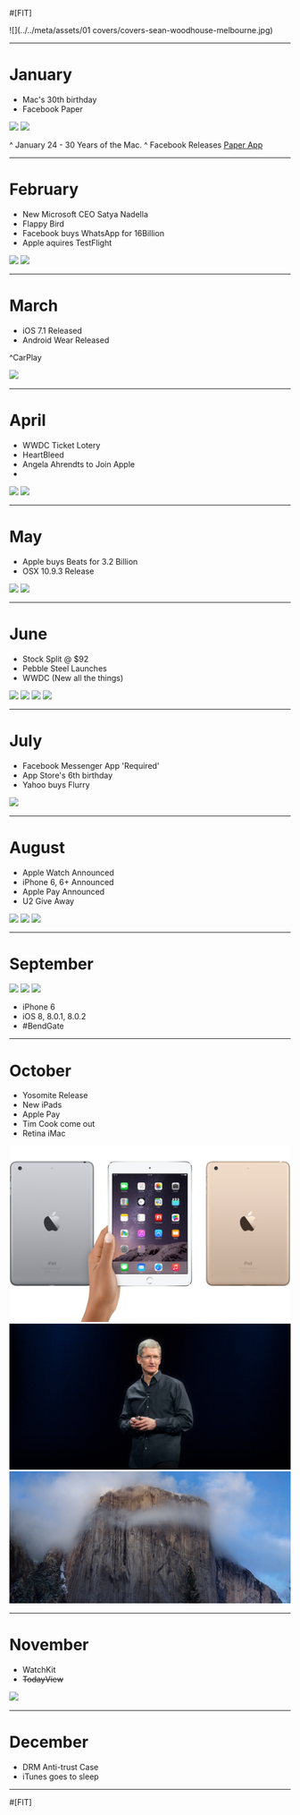 
#[FIT] <TYTW year="2014">

![](../../meta/assets/01 covers/covers-sean-woodhouse-melbourne.jpg)

---

# January

- Mac's 30th birthday
- Facebook Paper

![](http://cdn.macrumors.com/article-new/2014/01/macdemo.jpg)
![](http://fbnewsroomus.files.wordpress.com/2014/02/paper1.jpeg?w=960&h=640)

^ January 24 - 30 Years of the Mac. 
^ Facebook Releases [Paper App](http://newsroom.fb.com/News/793/Introducing-Paper-Stories-from-Facebook)


---

# February

- New Microsoft CEO Satya Nadella 
- Flappy Bird
- Facebook buys WhatsApp for 16Billion
- Apple aquires TestFlight

![](http://cdn.macrumors.com/article-new/2014/02/Satya-Nadella.jpg)
![](http://cdn.macrumors.com/article-new/2014/02/flappy-bird.jpg)

---

# March

- iOS 7.1 Released 
- Android Wear Released


^CarPlay

![](http://cdn.macrumors.com/article-new/2014/03/carplay_3.jpg)

---

# April

- WWDC Ticket Lotery 
- HeartBleed
- Angela Ahrendts to Join Apple
- 
![](http://heartbleed.com/heartbleed.png)
![](http://forums.imore.com/attachments/wallpapers-ringtones/53468d1396642069t-get-your-wwdc-2014-retina-wallpapers-right-here-dribbble.png)

---

# May

- Apple buys Beats for 3.2 Billion
- OSX 10.9.3 Release

![](http://cdn.macrumors.com/article-new/2014/05/beatsbydre.jpg)
![](http://cdn.macrumors.com/article-new/2014/05/beatsimage.jpg)

---

# June

- Stock Split @ $92
- Pebble Steel Launches
- WWDC (New all the things)

![](http://cnet2.cbsistatic.com/hub/i/r/2014/06/02/bcf2d30c-9d66-42fb-9dd0-63a6f0e9e1e7/resize/770x578/3526cbf152c868325dde218e5387f03a/large-hero-wwdc-2014-apps.jpg)
![](http://cdn.macrumors.com/article-new/2014/06/pebblesteel.jpg)
![](http://9to5mac.files.wordpress.com/2014/09/ios8logo.png?w=655&h=368)
![](http://cdn.osxdaily.com/wp-content/uploads/2014/06/os-x-yosemite-610x351.jpg)

---

# July

- Facebook Messenger App 'Required'
- App Store's 6th birthday
- Yahoo buys Flurry

![](http://9to5mac.files.wordpress.com/2014/07/screen-shot-2014-07-10-at-12-32-53-pm.png?w=1328&h=690)

---

# August

- Apple Watch Announced
- iPhone 6, 6+ Announced
- Apple Pay Announced
- U2 Give Away

![](http://images.apple.com/v/watch/a/apple-watch-edition/images/yellow_gold_red_hero_large.jpg)
![](http://images.apple.com/v/watch/a/technology/images/sensor_large.jpg)
![](http://tctechcrunch2011.files.wordpress.com/2014/09/img_42081.jpg)

---

# September

![](http://www.vrworld.com/wp-content/uploads/2014/09/iphone6.jpg)
![](http://www.mod-gadget.com/wp-content/uploads/2014/10/John-Legere-iPhone-6-Plus.jpg)
![](http://cdn3.vox-cdn.com/entry_photo_images/10186473/DSCF8330_verge_super_wide.jpg)

- iPhone 6
- iOS 8, 8.0.1, 8.0.2
- #BendGate

---

# October

- Yosomite Release
- New iPads
- Apple Pay
- Tim Cook come out
- Retina iMac

![](../2014-11-13/images/ipadmini.png)
![](../2014-11-13/images/timcook.jpg)
![](../2014-11-13/images/yosemite.jpg)

---

# November

- WatchKit 
- ~~TodayView~~

![](http://images.fonearena.com/blog/wp-content/uploads/2014/11/apple-iwatch1.jpg)

---

# December

- DRM Anti-trust Case
- iTunes goes to sleep

---

#[FIT]</TYTW>

